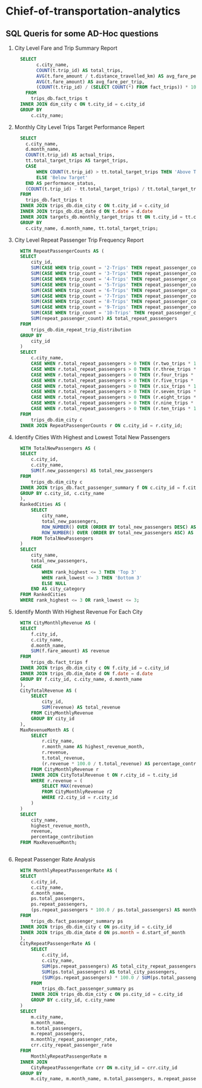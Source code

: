 # Chief-of-transportation-analytics

## SQL Queris for some AD-Hoc questions 

1. City Level Fare and Trip Summary Report
    ```sql
      SELECT
      		c.city_name,
      		COUNT(t.trip_id) AS total_trips,
      		AVG(t.fare_amount / t.distance_travelled_km) AS avg_fare_per_km,
      		AVG(t.fare_amount) AS avg_fare_per_trip,
      		(COUNT(t.trip_id) / (SELECT COUNT(*) FROM fact_trips)) * 100 AS percent_contribution_to_total_trips
      	FROM
          trips_db.fact_trips t
      INNER JOIN dim_city c ON t.city_id = c.city_id
      GROUP BY
          c.city_name;

2. Monthly City Level Trips Target Performance Repert
    ```sql    
      SELECT
        c.city_name,
        d.month_name,
        COUNT(t.trip_id) AS actual_trips,
        tt.total_target_trips AS target_trips,
        CASE
            WHEN COUNT(t.trip_id) > tt.total_target_trips THEN 'Above Target'
            ELSE 'Below Target'
        END AS performance_status,
        (COUNT(t.trip_id) - tt.total_target_trips) / tt.total_target_trips * 100 AS percent_difference
      FROM
        trips_db.fact_trips t
      INNER JOIN trips_db.dim_city c ON t.city_id = c.city_id
      INNER JOIN trips_db.dim_date d ON t.date = d.date
      INNER JOIN targets_db.monthly_target_trips tt ON t.city_id = tt.city_id AND d.start_of_month = tt.month
      GROUP BY
        c.city_name, d.month_name, tt.total_target_trips;

3. City Level Repeat Passenger Trip Frequency Report
    ```sql
      WITH RepeatPassengerCounts AS (
      SELECT
          city_id,
          SUM(CASE WHEN trip_count = '2-Trips' THEN repeat_passenger_count ELSE 0 END) AS two_trips,
          SUM(CASE WHEN trip_count = '3-Trips' THEN repeat_passenger_count ELSE 0 END) AS three_trips,
          SUM(CASE WHEN trip_count = '4-Trips' THEN repeat_passenger_count ELSE 0 END) AS four_trips,
          SUM(CASE WHEN trip_count = '5-Trips' THEN repeat_passenger_count ELSE 0 END) AS five_trips,
          SUM(CASE WHEN trip_count = '6-Trips' THEN repeat_passenger_count ELSE 0 END) AS six_trips,
          SUM(CASE WHEN trip_count = '7-Trips' THEN repeat_passenger_count ELSE 0 END) AS seven_trips,
          SUM(CASE WHEN trip_count = '8-Trips' THEN repeat_passenger_count ELSE 0 END) AS eight_trips,
          SUM(CASE WHEN trip_count = '9-Trips' THEN repeat_passenger_count ELSE 0 END) AS nine_trips,
          SUM(CASE WHEN trip_count = '10-Trips' THEN repeat_passenger_count ELSE 0 END) AS ten_trips,
          SUM(repeat_passenger_count) AS total_repeat_passengers
      FROM
          trips_db.dim_repeat_trip_distribution
      GROUP BY
          city_id
      )
      SELECT
          c.city_name,
          CASE WHEN r.total_repeat_passengers > 0 THEN (r.two_trips * 100.0 / r.total_repeat_passengers) ELSE 0 END AS "2-Trips",
          CASE WHEN r.total_repeat_passengers > 0 THEN (r.three_trips * 100.0 / r.total_repeat_passengers) ELSE 0 END AS "3-Trips",
          CASE WHEN r.total_repeat_passengers > 0 THEN (r.four_trips * 100.0 / r.total_repeat_passengers) ELSE 0 END AS "4-Trips",
          CASE WHEN r.total_repeat_passengers > 0 THEN (r.five_trips * 100.0 / r.total_repeat_passengers) ELSE 0 END AS "5-Trips",
          CASE WHEN r.total_repeat_passengers > 0 THEN (r.six_trips * 100.0 / r.total_repeat_passengers) ELSE 0 END AS "6-Trips",
          CASE WHEN r.total_repeat_passengers > 0 THEN (r.seven_trips * 100.0 / r.total_repeat_passengers) ELSE 0 END AS "7-Trips",
          CASE WHEN r.total_repeat_passengers > 0 THEN (r.eight_trips * 100.0 / r.total_repeat_passengers) ELSE 0 END AS "8-Trips",
          CASE WHEN r.total_repeat_passengers > 0 THEN (r.nine_trips * 100.0 / r.total_repeat_passengers) ELSE 0 END AS "9-Trips",
          CASE WHEN r.total_repeat_passengers > 0 THEN (r.ten_trips * 100.0 / r.total_repeat_passengers) ELSE 0 END AS "10-Trips"
      FROM
          trips_db.dim_city c
      INNER JOIN RepeatPassengerCounts r ON c.city_id = r.city_id;

4. Identify Cities With Highest and Lowest Total New Passengers
    ```sql
      WITH TotalNewPassengers AS (
      SELECT
          c.city_id,
          c.city_name,
          SUM(f.new_passengers) AS total_new_passengers
      FROM
          trips_db.dim_city c
      INNER JOIN trips_db.fact_passenger_summary f ON c.city_id = f.city_id
      GROUP BY c.city_id, c.city_name
      ),
      RankedCities AS (
          SELECT
              city_name,
              total_new_passengers,
              ROW_NUMBER() OVER (ORDER BY total_new_passengers DESC) AS rank_highest,
              ROW_NUMBER() OVER (ORDER BY total_new_passengers ASC) AS rank_lowest
          FROM TotalNewPassengers
      )
      SELECT
          city_name,
          total_new_passengers,
          CASE
              WHEN rank_highest <= 3 THEN 'Top 3'
              WHEN rank_lowest <= 3 THEN 'Bottom 3'
              ELSE NULL
          END AS city_category
      FROM RankedCities
      WHERE rank_highest <= 3 OR rank_lowest <= 3;

5. Identify Month With Highest Revenue For Each City
    ```sql
      WITH CityMonthlyRevenue AS (
      SELECT
          f.city_id,
          c.city_name,
          d.month_name,
          SUM(f.fare_amount) AS revenue
      FROM
          trips_db.fact_trips f
      INNER JOIN trips_db.dim_city c ON f.city_id = c.city_id
      INNER JOIN trips_db.dim_date d ON f.date = d.date
      GROUP BY f.city_id, c.city_name, d.month_name
      ),
      CityTotalRevenue AS (
          SELECT
              city_id,
              SUM(revenue) AS total_revenue
          FROM CityMonthlyRevenue
          GROUP BY city_id
      ),
      MaxRevenueMonth AS (
          SELECT
              r.city_name,
              r.month_name AS highest_revenue_month,
              r.revenue,
              t.total_revenue,
              (r.revenue * 100.0 / t.total_revenue) AS percentage_contribution
          FROM CityMonthlyRevenue r
          INNER JOIN CityTotalRevenue t ON r.city_id = t.city_id
          WHERE r.revenue = (
              SELECT MAX(revenue)
              FROM CityMonthlyRevenue r2
              WHERE r2.city_id = r.city_id
          )
      )
      SELECT
          city_name,
          highest_revenue_month,
          revenue,
          percentage_contribution
      FROM MaxRevenueMonth;



6. Repeat Passenger Rate Analysis
    ```sql
      WITH MonthlyRepeatPassengerRate AS (
      SELECT
          c.city_id,
          c.city_name,
          d.month_name,
          ps.total_passengers,
          ps.repeat_passengers,
          (ps.repeat_passengers * 100.0 / ps.total_passengers) AS monthly_repeat_passenger_rate
      FROM
          trips_db.fact_passenger_summary ps
      INNER JOIN trips_db.dim_city c ON ps.city_id = c.city_id
      INNER JOIN trips_db.dim_date d ON ps.month = d.start_of_month
      ),
      CityRepeatPassengerRate AS (
          SELECT
              c.city_id,
              c.city_name,
              SUM(ps.repeat_passengers) AS total_city_repeat_passengers,
              SUM(ps.total_passengers) AS total_city_passengers,
              (SUM(ps.repeat_passengers) * 100.0 / SUM(ps.total_passengers)) AS city_repeat_passenger_rate
          FROM
              trips_db.fact_passenger_summary ps
          INNER JOIN trips_db.dim_city c ON ps.city_id = c.city_id
          GROUP BY c.city_id, c.city_name
      )
      SELECT
          m.city_name,
          m.month_name,
          m.total_passengers,
          m.repeat_passengers,
          m.monthly_repeat_passenger_rate,
          crr.city_repeat_passenger_rate
      FROM
          MonthlyRepeatPassengerRate m
      INNER JOIN
          CityRepeatPassengerRate crr ON m.city_id = crr.city_id
      GROUP BY
          m.city_name, m.month_name, m.total_passengers, m.repeat_passengers, m.monthly_repeat_passenger_rate, crr.city_repeat_passenger_rate;

